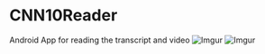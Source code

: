 # CNN10Reader
Android App for reading the transcript and video
![Imgur](https://i.imgur.com/GrZpEHr.png)
![Imgur](https://i.imgur.com/bvZ0oEM.png)
